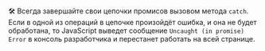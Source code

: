 ---
---

🛠 Всегда завершайте свои цепочки промисов вызовом метода `catch`. Если в одной из операций в цепочке произойдёт ошибка, и она не будет обработана, то JavaScript выведет сообщение `Uncaught (in promise) Error` в консоль разработчика и перестанет работать на всей странице.
